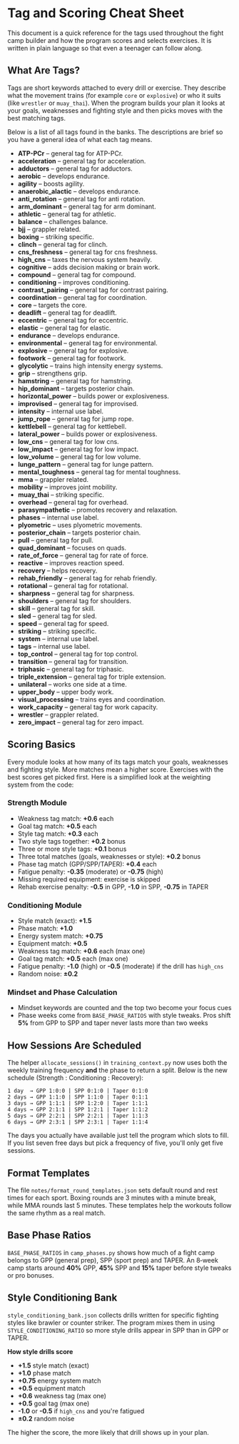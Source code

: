 # Tag and Scoring Cheat Sheet

This document is a quick reference for the tags used throughout the fight camp builder and how the program scores and selects exercises. It is written in plain language so that even a teenager can follow along.

## What Are Tags?

Tags are short keywords attached to every drill or exercise. They describe what the movement trains (for example `core` or `explosive`) or who it suits (like `wrestler` or `muay_thai`). When the program builds your plan it looks at your goals, weaknesses and fighting style and then picks moves with the best matching tags.

Below is a list of all tags found in the banks. The descriptions are brief so you have a general idea of what each tag means.

- **ATP-PCr** – general tag for ATP-PCr.
- **acceleration** – general tag for acceleration.
- **adductors** – general tag for adductors.
- **aerobic** – develops endurance.
- **agility** – boosts agility.
- **anaerobic_alactic** – develops endurance.
- **anti_rotation** – general tag for anti rotation.
- **arm_dominant** – general tag for arm dominant.
- **athletic** – general tag for athletic.
- **balance** – challenges balance.
- **bjj** – grappler related.
- **boxing** – striking specific.
- **clinch** – general tag for clinch.
- **cns_freshness** – general tag for cns freshness.
- **high_cns** – taxes the nervous system heavily.
- **cognitive** – adds decision making or brain work.
- **compound** – general tag for compound.
- **conditioning** – improves conditioning.
- **contrast_pairing** – general tag for contrast pairing.
- **coordination** – general tag for coordination.
- **core** – targets the core.
- **deadlift** – general tag for deadlift.
- **eccentric** – general tag for eccentric.
- **elastic** – general tag for elastic.
- **endurance** – develops endurance.
- **environmental** – general tag for environmental.
- **explosive** – general tag for explosive.
- **footwork** – general tag for footwork.
- **glycolytic** – trains high intensity energy systems.
- **grip** – strengthens grip.
- **hamstring** – general tag for hamstring.
- **hip_dominant** – targets posterior chain.
- **horizontal_power** – builds power or explosiveness.
- **improvised** – general tag for improvised.
- **intensity** – internal use label.
- **jump_rope** – general tag for jump rope.
- **kettlebell** – general tag for kettlebell.
- **lateral_power** – builds power or explosiveness.
- **low_cns** – general tag for low cns.
- **low_impact** – general tag for low impact.
- **low_volume** – general tag for low volume.
- **lunge_pattern** – general tag for lunge pattern.
- **mental_toughness** – general tag for mental toughness.
- **mma** – grappler related.
- **mobility** – improves joint mobility.
- **muay_thai** – striking specific.
- **overhead** – general tag for overhead.
- **parasympathetic** – promotes recovery and relaxation.
- **phases** – internal use label.
- **plyometric** – uses plyometric movements.
- **posterior_chain** – targets posterior chain.
- **pull** – general tag for pull.
- **quad_dominant** – focuses on quads.
- **rate_of_force** – general tag for rate of force.
- **reactive** – improves reaction speed.
- **recovery** – helps recovery.
- **rehab_friendly** – general tag for rehab friendly.
- **rotational** – general tag for rotational.
- **sharpness** – general tag for sharpness.
- **shoulders** – general tag for shoulders.
- **skill** – general tag for skill.
- **sled** – general tag for sled.
- **speed** – general tag for speed.
- **striking** – striking specific.
- **system** – internal use label.
- **tags** – internal use label.
- **top_control** – general tag for top control.
- **transition** – general tag for transition.
- **triphasic** – general tag for triphasic.
- **triple_extension** – general tag for triple extension.
- **unilateral** – works one side at a time.
- **upper_body** – upper body work.
- **visual_processing** – trains eyes and coordination.
- **work_capacity** – general tag for work capacity.
- **wrestler** – grappler related.
- **zero_impact** – general tag for zero impact.

## Scoring Basics

Every module looks at how many of its tags match your goals, weaknesses and fighting style. More matches mean a higher score. Exercises with the best scores get picked first. Here is a simplified look at the weighting system from the code:

### Strength Module
- Weakness tag match: **+0.6** each
- Goal tag match: **+0.5** each
- Style tag match: **+0.3** each
- Two style tags together: **+0.2** bonus
- Three or more style tags: **+0.1** bonus
- Three total matches (goals, weaknesses or style): **+0.2** bonus
- Phase tag match (GPP/SPP/TAPER): **+0.4** each
- Fatigue penalty: **-0.35** (moderate) or **-0.75** (high)
- Missing required equipment: exercise is skipped
- Rehab exercise penalty: **-0.5** in GPP, **-1.0** in SPP, **-0.75** in TAPER

### Conditioning Module
- Style match (exact): **+1.5**
- Phase match: **+1.0**
- Energy system match: **+0.75**
- Equipment match: **+0.5**
- Weakness tag match: **+0.6** each (max one)
- Goal tag match: **+0.5** each (max one)
- Fatigue penalty: **-1.0** (high) or **-0.5** (moderate) if the drill has `high_cns`
- Random noise: **±0.2**

### Mindset and Phase Calculation
- Mindset keywords are counted and the top two become your focus cues
- Phase weeks come from `BASE_PHASE_RATIOS` with style tweaks. Pros shift **5%** from GPP to SPP and taper never lasts more than two weeks

## How Sessions Are Scheduled

The helper `allocate_sessions()` in `training_context.py` now uses both the
weekly training frequency **and** the phase to return a split. Below is the new
schedule (Strength : Conditioning : Recovery):

```
1 day  → GPP 1:0:0 | SPP 0:1:0 | Taper 0:1:0
2 days → GPP 1:1:0 | SPP 1:1:0 | Taper 0:1:1
3 days → GPP 1:1:1 | SPP 1:2:0 | Taper 1:1:1
4 days → GPP 2:1:1 | SPP 1:2:1 | Taper 1:1:2
5 days → GPP 2:2:1 | SPP 2:2:1 | Taper 1:1:3
6 days → GPP 2:3:1 | SPP 2:3:1 | Taper 1:1:4
```

The days you actually have available just tell the program which slots to fill. If you list seven free days but pick a frequency of five, you'll only get five sessions.


## Format Templates
The file `notes/format_round_templates.json` sets default round and rest times for each sport. Boxing rounds are 3 minutes with a minute break, while MMA rounds last 5 minutes. These templates help the workouts follow the same rhythm as a real match.

## Base Phase Ratios
`BASE_PHASE_RATIOS` in `camp_phases.py` shows how much of a fight camp belongs to GPP (general prep), SPP (sport prep) and TAPER. An 8‑week camp starts around **40%** GPP, **45%** SPP and **15%** taper before style tweaks or pro bonuses.

## Style Conditioning Bank
`style_conditioning_bank.json` collects drills written for specific fighting styles like brawler or counter striker. The program mixes them in using `STYLE_CONDITIONING_RATIO` so more style drills appear in SPP than in GPP or TAPER.

**How style drills score**

- **+1.5** style match (exact)
- **+1.0** phase match
- **+0.75** energy system match
- **+0.5** equipment match
- **+0.6** weakness tag (max one)
- **+0.5** goal tag (max one)
- **-1.0** or **-0.5** if `high_cns` and you're fatigued
- **±0.2** random noise

The higher the score, the more likely that drill shows up in your plan.
